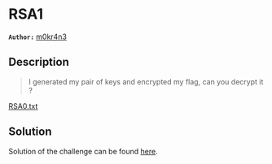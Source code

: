 # RSA1

**`Author:`** [m0kr4n3](https://github.com/m0kr4n3/)

## Description

> I generated my pair of keys and encrypted my flag, can you decrypt it ? 

[RSA0.txt](RSA0.txt)

## Solution

Solution of the challenge can be found [here](solution/).
